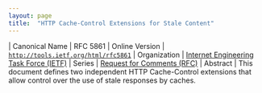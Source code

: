 ```yaml
---
layout: page
title:  "HTTP Cache-Control Extensions for Stale Content"
---
```


| Canonical Name | RFC 5861
| Online Version | [`http://tools.ietf.org/html/rfc5861`](http://tools.ietf.org/html/rfc5861)
| Organization | [Internet Engineering Task Force (IETF)](..)
| Series | [Request for Comments (RFC)](.)
| Abstract | This document defines two independent HTTP Cache-Control extensions that allow control over the use of stale responses by caches.